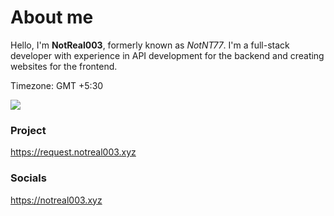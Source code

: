 # About me
Hello, I'm **NotReal003**, formerly known as *NotNT77*. I'm a full-stack developer with experience in API development for the backend and creating websites for the frontend.

Timezone: GMT +5:30

![](https://komarev.com/ghpvc/?username=NotReal003&color=orange&style=for-the-badge)

### Project

https://request.notreal003.xyz

### Socials
https://notreal003.xyz
